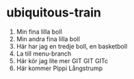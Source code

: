# ubiquitous-train
1. Min fina lilla boll
2. Min andra fina lilla boll
3. Här har jag en tredje boll, en basketboll
4. La till menu-branch
5. Här kör jag lite mer GIT GIT GITc
6. Här kommer Pippi Långstrump